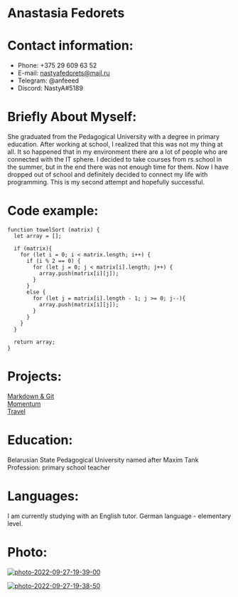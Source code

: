 # Anastasia Fedorets

# Contact information:

- Phone: +375 29 609 63 52
- E-mail: nastyafedorets@mail.ru
- Telegram: @anfeeed
- Discord: NastyA#5189

# Briefly About Myself:

She graduated from the Pedagogical University with a degree in primary education. After working at school, I realized that this was not my thing at all. It so happened that in my environment there are a lot of people who are connected with the IT sphere. I decided to take courses from rs.school in the summer, but in the end there was not enough time for them. Now I have dropped out of school and definitely decided to connect my life with programming. This is my second attempt and hopefully successful.

# Code example:

```
function towelSort (matrix) {
  let array = [];

  if (matrix){
    for (let i = 0; i < matrix.length; i++) {
      if (i % 2 == 0) {
        for (let j = 0; j < matrix[i].length; j++) {
          array.push(matrix[i][j]);
        }
      }
      else {
        for (let j = matrix[i].length - 1; j >= 0; j--){
          array.push(matrix[i][j]);
        }
      }
    }
  }

  return array;
}

```
# Projects:

[Markdown & Git](https://github.com/NnnastyaA/rsschool-cv/blob/gh-pages/cv.md)  
[Momentum](https://rolling-scopes-school.github.io/nnnastyaa-JSFEPRESCHOOL2022Q2/momentum/)  
[Travel](https://rolling-scopes-school.github.io/nnnastyaa-JSFEPRESCHOOL2022Q2/travel/)

# Education:

Belarusian State Pedagogical University named after Maxim Tank
Profession: primary school teacher

# Languages:

I am currently studying with an English tutor.
German language - elementary level.

# Photo:

<a href="https://imgbb.com/"><img src="https://i.ibb.co/QQ41pQc/photo-2022-09-27-19-39-00.jpg" alt="photo-2022-09-27-19-39-00"/></a>

<a href="https://imgbb.com/"><img src="https://i.ibb.co/qjK8V7Y/photo-2022-09-27-19-38-50.jpg" alt="photo-2022-09-27-19-38-50"/></a>
